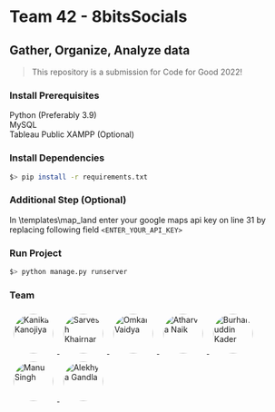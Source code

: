 # Team 42 - 8bitsSocials

## Gather, Organize, Analyze data

> This repository is a submission for Code for Good 2022!

### Install Prerequisites

Python (Preferably 3.9)    
MySQL    
Tableau Public
XAMPP (Optional)         

### Install Dependencies

```bash
$> pip install -r requirements.txt
```

### Additional Step (Optional)

In \templates\map_land enter your google maps api key on line 31 by replacing following field
`<ENTER_YOUR_API_KEY>`

### Run Project

```bash
$> python manage.py runserver
```

### Team

<a href="https://github.com/kanikakj">
  <img src="https://avatars.githubusercontent.com/u/77913500?v=4" alt="Kanika Kanojiya" title="Kanika Kaojiya" style="width:5em;height:5em;border-radius:3em;padding:0.5em;">
</a>

<a href="https://github.com/Sarwesh2003">
  <img src="https://avatars.githubusercontent.com/u/62764698?v=4" alt="Sarvesh Khairnar" title="Sarvesh Khairnar" style="width:5em;height:5em;border-radius:3em;padding:0.5em;">
</a>

<a href="https://github.com/omkarv94">
  <img src="https://avatars.githubusercontent.com/u/105559826?v=4" alt="Omkar Vaidya" title="Omkar Vaidya" style="width:5em;height:5em;border-radius:3em;padding:0.5em;">
</a>

<a href="https://github.com/atharvanaik14">
  <img src="https://avatars.githubusercontent.com/u/80380747?v=4" alt="Atharva Naik" title="Atharva Naik" style="width:5em;height:5em;border-radius:3em;padding:0.5em;">
</a>

<a href="https://github.com/burhanuddinkader">
  <img src="https://avatars.githubusercontent.com/u/79374939?v=4" alt="Burhanuddin Kader" title="Burhanuddin Kader" style="width:5em;height:5em;border-radius:3em;padding:0.5em;">
</a>

<a href="https://github.com/manusingh5oct">
  <img src="https://avatars.githubusercontent.com/u/77197808?v=4" alt="Manu Singh" title="Manu Singh" style="width:5em;height:5em;border-radius:3em;padding:0.5em;">
</a>

<a href="https://github.com/gandlaalekhya">
  <img src="https://avatars.githubusercontent.com/u/105557932?v=4" alt="Alekhya Gandla" title="Alekhya Gandla" style="width:5em;height:5em;border-radius:3em;padding:0.5em;">
</a>

